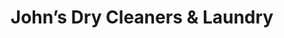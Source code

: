 ---
title: "John’s Dry Cleaners & Laundry"
url: /superior/johns-dry-cleaners-und-laundry/
shop: Wäscherei
---